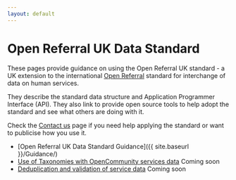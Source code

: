 ```yaml
---
layout: default
---
```


# Open Referral UK Data Standard
These pages provide guidance on using the Open Referral UK standard - a UK extension to the international [Open Referral](https://openreferral.org/) standard for interchange of data on human services.

They describe the standard data structure and Application Programmer Interface (API). They also link to provide open source tools to help adopt the standard and see what others are doing with it.

Check the [Contact us](/ContactUs/) page if you need help applying the standard or want to publicise how you use it.

* [Open Referral UK Data Standard Guidance]({{ site.baseurl }}/Guidance/)
* [Use of Taxonomies with OpenCommunity services data]() Coming soon
* [Deduplication and validation of service data]() Coming soon
